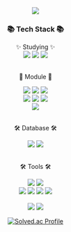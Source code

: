<div align=center>
	<img src="https://capsule-render.vercel.app/api?type=waving&color=auto&height=200&section=header&text=Runacian%20Github!&fontSize=80" />	
</div>
<div align=center>
	<h3>📚 Tech Stack 📚</h3>
	✨ Studying ✨
	
</div>
<div align="center">
	<img src="https://img.shields.io/badge/C-A8B9CC?style=flat&logo=C&logoColor=white" />
	<img src="https://img.shields.io/badge/Java-007396?style=flat&logo=Conda-Forge&logoColor=white" />
	<img src="https://img.shields.io/badge/Python-3776AB?style=flat&logo=Python&logoColor=white" />
 	
	
	
</div>
<br>
<div align=center>
	<p>🐰 Module 🐰</p>
</div>
<div align=center>
	<img src="https://img.shields.io/badge/Selenium-43B02A?style=flat&logo=Selenium&logoColor=white" />
	<img src="https://img.shields.io/badge/Pandas-150458?style=flat&logo=Pandas&logoColor=white" />
	<img src="https://img.shields.io/badge/NumPy-013243?style=flat&logo=NumPy&logoColor=white" />
	<br>
	<img src="https://img.shields.io/badge/TensorFlow-FF6F00?style=flat&logo=TensorFlow&logoColor=white" />
	<img src="https://img.shields.io/badge/git-F05032?style=flat&logo=git&logoColor=white">
	<img src="https://img.shields.io/badge/scikit learn-F7931E?style=flat&logo=scikit learn&logoColor=white" />
	<br>
	<img src="https://img.shields.io/badge/Django-092E20?style=flat&logo=Django&logoColor=white" />
</div>
<br>
<div align=center>
	<p>🛠 Database 🛠</p>
</div>
<div align=center>
	<img src="https://img.shields.io/badge/Mariadb-003545?style=flat&logo=Mariadb&logoColor=white" />
 	<img src="https://img.shields.io/badge/MySQL-4479A1?style=flat&logo=MySQL&logoColor=white" />	


</div>
<br>
<div align=center>
	<p>🛠 Tools 🛠</p>
</div>
<div align=center>
	<img src="https://img.shields.io/badge/Eclipse%20IDE-2C2255?style=flat&logo=EclipseIDE&logoColor=white" />
	<img src="https://img.shields.io/badge/Visual%20Studio%20Code-007ACC?style=flat&logo=VisualStudioCode&logoColor=white" />
	<br>
	<img src="https://img.shields.io/badge/Jupyter-F37626?style=flat&logo=Jupyter&logoColor=white" />
	<img src="https://img.shields.io/badge/AWS-232F3E?style=flat&logo=AmazonAWS&logoColor=white" />
	<img src="https://img.shields.io/badge/GitHub-181717?style=flat&logo=GitHub&logoColor=white" />
	<img src="https://img.shields.io/badge/openai-412991?style=flat&logo=openai&logoColor=white" />
	
</div>

<div align=center>
	<br>
<img src="https://github-readme-stats.vercel.app/api/top-langs/?username=runacian0221&layout=compact">
<img src="https://github-readme-stats.vercel.app/api?username=runacian0221&show_icons=true">
	
	
[![Solved.ac Profile](http://mazassumnida.wtf/api/v2/generate_badge?boj=pil0610)](https://solved.ac/pil0610/)
